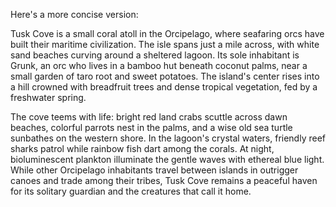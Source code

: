 Here's a more concise version:

Tusk Cove is a small coral atoll in the Orcipelago, where seafaring orcs have built their maritime civilization. The
isle spans just a mile across, with white sand beaches curving around a sheltered lagoon. Its sole inhabitant is Grunk,
an orc who lives in a bamboo hut beneath coconut palms, near a small garden of taro root and sweet potatoes. The
island's center rises into a hill crowned with breadfruit trees and dense tropical vegetation, fed by a freshwater
spring.

The cove teems with life: bright red land crabs scuttle across dawn beaches, colorful parrots nest in the palms, and a
wise old sea turtle sunbathes on the western shore. In the lagoon's crystal waters, friendly reef sharks patrol while
rainbow fish dart among the corals. At night, bioluminescent plankton illuminate the gentle waves with ethereal blue
light. While other Orcipelago inhabitants travel between islands in outrigger canoes and trade among their tribes, Tusk
Cove remains a peaceful haven for its solitary guardian and the creatures that call it home.

